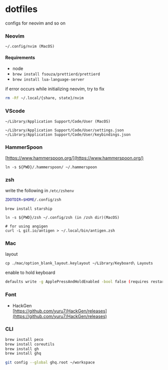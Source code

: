 # dotfiles

configs for neovim and so on

### Neovim

```
~/.config/nvim (MacOS)
```

#### Requirements

- node
- `brew install fsouza/prettierd/prettierd`
- `brew install lua-language-server`

if error occurs while initializing neovim, try to fix

```bash
rm -Rf ~/.local/{share, state}/nvim
```

### VScode

```
~/Library/Application Support/Code/User (MacOS)

~/Library/Application Support/Code/User/settings.json
~/Library/Application Support/Code/User/keybindings.json
```

### HammerSpoon

[https://www.hammerspoon.org/](https://www.hammerspoon.org/)

```
ln -s ${PWD}/.hammerspoon/ ~/.hammerspoon
```

### zsh

write the following in `/etc/zshenv`

```bash
ZDOTDIR=$HOME/.config/zsh
```

```
brew install starship

ln -s ${PWD}/zsh ~/.config/zsh (in /zsh dir)(MacOS)

# for using angigen
curl -L git.io/antigen > ~/.local/bin/antigen.zsh
```

### Mac

layout

```
cp ./mac/option_blank_layout.keylayout ~/Library/Keyboard\ Layouts
```

enable to hold keyboard

```bash
defaults write -g ApplePressAndHoldEnabled -bool false (requires restart after this command)
```

### Font

- HackGen<br>
  [https://github.com/yuru7/HackGen/releases](https://github.com/yuru7/HackGen/releases)

### CLI

```bash
brew install peco
brew install coreutils
brew install gh
brew install ghq

git config --global ghq.root ~/workspace

```
